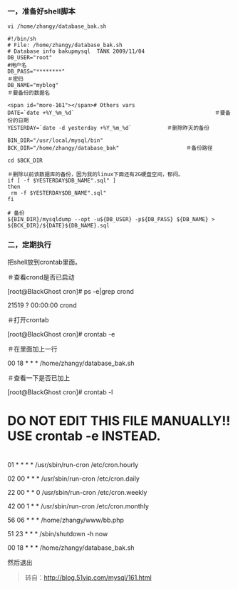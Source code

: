 ### 一，准备好shell脚本

    vi /home/zhangy/database_bak.sh  
  
    #!/bin/sh  
    # File: /home/zhangy/database_bak.sh  
    # Database info bakupmysql  TANK 2009/11/04  
    DB_USER="root"                                                              #用户名  
    DB_PASS="********"                                                         ＃密码  
    DB_NAME="myblog"                                                      ＃要备份的数据名  
  
    <span id="more-161"></span># Others vars  
    DATE=`date +%Y_%m_%d`                                            ＃要备份的日期   
    YESTERDAY=`date -d yesterday +%Y_%m_%d`           ＃删除昨天的备份  
  
    BIN_DIR="/usr/local/mysql/bin"  
    BCK_DIR="/home/zhangy/database_bak"                     ＃备份路径      
  
    cd $BCK_DIR  
  
    ＃删除以前该数据库的备份，因为我的linux下面还有2G硬盘空间，郁闷。  
    if [ -f $YESTERDAY$DB_NAME".sql" ]  
    then  
     rm -f $YESTERDAY$DB_NAME".sql"  
    fi  
  
    # 备份  
    ${BIN_DIR}/mysqldump --opt -u${DB_USER} -p${DB_PASS} ${DB_NAME} > ${BCK_DIR}/${DATE}${DB_NAME}.sql  
    
### 二，定期执行

把shell放到crontab里面。

＃查看crond是否已启动

[root@BlackGhost cron]# ps -e|grep crond

21519 ?        00:00:00 crond

＃打开crontab

[root@BlackGhost cron]# crontab -e

＃在里面加上一行

00 18 * * * /home/zhangy/database_bak.sh

＃查看一下是否已加上

[root@BlackGhost cron]# crontab -l

#

# DO NOT EDIT THIS FILE MANUALLY!! USE crontab -e INSTEAD.

#

# <minute> <hour> <day> <month> <dow> <command>

01 * * * *  /usr/sbin/run-cron /etc/cron.hourly

02 00 * * * /usr/sbin/run-cron /etc/cron.daily

22 00 * * 0 /usr/sbin/run-cron /etc/cron.weekly

42 00 1 * * /usr/sbin/run-cron /etc/cron.monthly

56 06 * * * /home/zhangy/www/bb.php

51 23 * * * /sbin/shutdown -h now

00 18 * * * /home/zhangy/database_bak.sh

然后退出

> 转自：http://blog.51yip.com/mysql/161.html    
